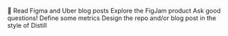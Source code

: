 🚧
Read Figma and Uber blog posts
Explore the FigJam product
Ask good questions!
Define some metrics
Design the repo and/or blog post in the style of Distill
